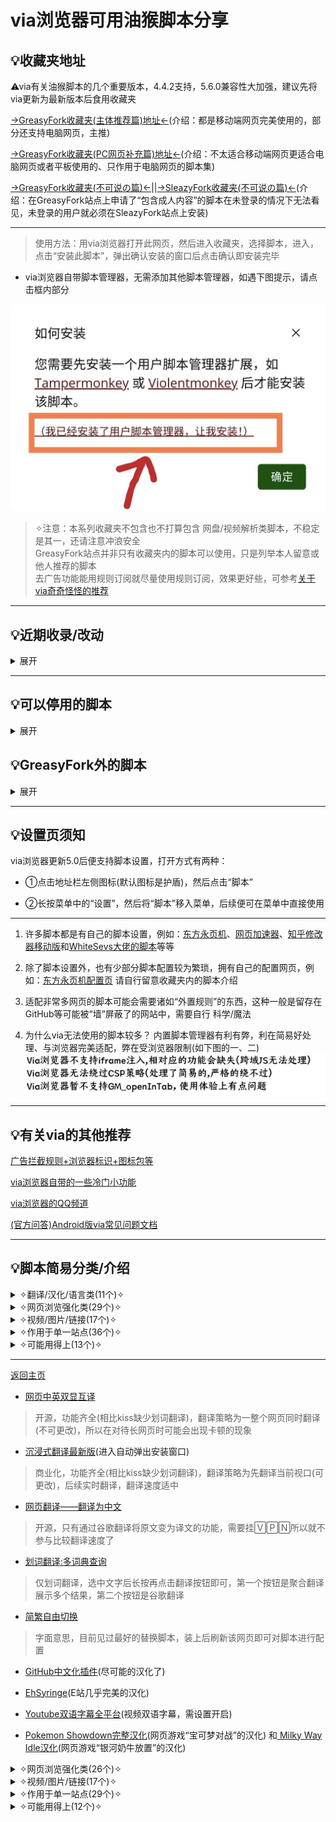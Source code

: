 # via浏览器可用油猴脚本分享

## 💡收藏夹地址
⚠via有关油猴脚本的几个重要版本，4.4.2支持，5.6.0兼容性大加强，建议先将via更新为最新版本后食用收藏夹

[→GreasyFork收藏夹(主体推荐篇)地址←](https://greasyfork.org/zh-CN/scripts?filter_locale=0&set=586537)(介绍：都是移动端网页完美使用的，部分还支持电脑网页，主推)

[→GreasyFork收藏夹(PC网页补充篇)地址←](https://greasyfork.org/zh-CN/scripts?filter_locale=0&set=590548)(介绍：不太适合移动端网页更适合电脑网页或者平板使用的、只作用于电脑网页的脚本集)

[→GreasyFork收藏夹(不可说の篇)←](https://greasyfork.org/zh-CN/scripts?filter_locale=0&set=590678)||[→SleazyFork收藏夹(不可说の篇)←](https://sleazyfork.org/zh-CN/scripts?filter_locale=0&set=590678)(介绍：在GreasyFork站点上申请了“包含成人内容”的脚本在未登录的情况下无法看见，未登录的用户就必须在SleazyFork站点上安装)

* **************

> 使用方法：用via浏览器打开此网页，然后进入收藏夹，选择脚本，进入，点击“安装此脚本”，弹出确认安装的窗口后点击确认即安装完毕

* via浏览器自带脚本管理器，无需添加其他脚本管理器，如遇下图提示，请点击框内部分

![点击框内部分!](img/1000021294.jpg)

> ✧注意：本系列收藏夹不包含也不打算包含 网盘/视频解析类脚本，不稳定是其一，还请注意冲浪安全 <br> GreasyFork站点并非只有收藏夹内的脚本可以使用，只是列举本人留意或他人推荐的脚本 <br> 去广告功能能用规则订阅就尽量使用规则订阅，效果更好些，可参考[关于via奇奇怪怪的推荐](messy-cont.md)

*****

## 💡近期收录/改动
<details>
  <summary> 展开 </summary>

- [主体推荐篇](https://greasyfork.org/zh-CN/scripts?filter_locale=0&set=586537)添加[跳转链接修复](https://greasyfork.org/zh-CN/scripts/395970)(替换掉“外链自动跳转”脚本，因为其对网站添加了自己的中间页)[4.27]

- [主体推荐篇](https://greasyfork.org/zh-CN/scripts?filter_locale=0&set=586537)添加[抖音优化](https://greasyfork.org/zh-CN/scripts/494643)(顺便移除了不太好用的“抖音网页版优化”)[5.14]

- [PC网页补充篇](https://greasyfork.org/zh-CN/scripts?filter_locale=0&set=590548)添加[视频网页全屏（改）](https://greasyfork.org/zh-CN/scripts/495077)(实测支持竖屏视频全屏，但脚本作者貌似不想处理移动端出现的问题)[5.16]

- [主体推荐篇](https://greasyfork.org/zh-CN/scripts?filter_locale=0&set=586537)添加[WebRTC禁用脚本](https://greasyfork.org/zh-CN/scripts/495166)(尝试禁止WebRTC泄露ip)[5.16]

- [主体推荐篇](https://greasyfork.org/zh-CN/scripts?filter_locale=0&set=586537)添加了[自动无缝翻页](https://greasyfork.org/zh-CN/scripts/419215)(脚本作者目前已主动兼容)、[字体渲染(自用脚本)](https://greasyfork.org/zh-CN/scripts/416688)和[全新の维基百科](https://greasyfork.org/zh-CN/scripts/495783)[5.23]

- [主体推荐篇](https://greasyfork.org/zh-CN/scripts?filter_locale=0&set=586537)添加[自动展开全文阅读更多](https://greasyfork.org/zh-CN/scripts/440400)(类似自动展开脚本，但这个兼容更多)[5.27]

- [PC网页补充篇](https://greasyfork.org/zh-CN/scripts?filter_locale=0&set=590548)添加[Linkify Plus Plus](https://greasyfork.org/zh-CN/scripts/4255)(悬停后让链接变为可点击的状态，在移动端相当于需要点击两次，最好还是用[让链接可点击](https://greasyfork.org/zh-CN/scripts/473068))[5.31]

- [PC网页补充篇](https://greasyfork.org/zh-CN/scripts?filter_locale=0&set=590548)添加[all-search全搜](https://greasyfork.org/zh-CN/scripts/397993)(快捷切换搜索引擎，但使用方式上有点不太适合移动端，如觉得膈应可换为[聚合搜索引擎切换导航[手机版][移动端]](https://greasyfork.org/zh-CN/scripts/462130) 或 [ 搜索引擎切换器2(侧栏版)](https://greasyfork.org/zh-CN/scripts/489235))[6.4]

- [主体推荐篇](https://greasyfork.org/zh-CN/scripts?filter_locale=0&set=586537)添加[北极小狐大佬](https://greasyfork.org/zh-CN/users/747162)的[Atcoder Better!](https://greasyfork.org/zh-CN/scripts/471106)、[AcWing Better!](https://greasyfork.org/zh-CN/scripts/464981)、[Codeforces Better!](https://greasyfork.org/zh-CN/scripts/465777)[6.5]

- [主体推荐篇](https://greasyfork.org/zh-CN/scripts?filter_locale=0&set=586537)添加[【移动端】bilibili优化](https://greasyfork.org/zh-CN/scripts/494644)(登录后拥有媲美APP的体验，顺便删除了有些功能失效的[哔哩哔哩超强防护](https://greasyfork.org/zh-CN/scripts/458276))[6.6]

- [主体推荐篇](https://greasyfork.org/zh-CN/scripts?filter_locale=0&set=586537)添加[YouTube视频&音乐&儿童广告拦截](https://greasyfork.org/zh-CN/scripts/480192)(顺便移除了失效的“YouTube去广告”脚本)[6.11]

- [主体推荐篇](https://greasyfork.org/zh-CN/scripts?filter_locale=0&set=586537)添加[帧率FPS显示](https://greasyfork.org/zh-CN/scripts/498194)[6.21]

- [主体推荐篇](https://greasyfork.org/zh-CN/scripts?filter_locale=0&set=586537)添加[HTTP重定向至HTTPS](https://greasyfork.org/zh-CN/scripts/495629)(顺便移除了不太好用的“HTTP重定向为HTTPS”)[6.29]

- [主体推荐篇](https://greasyfork.org/zh-CN/scripts?filter_locale=0&set=586537)添加[Github搜索净化](https://greasyfork.org/zh-CN/scripts/473912)(我来GitHub是来看开源项目学习的，不是来看反贼的)[6.29]

- [不可说の篇](https://sleazyfork.org/zh-CN/scripts?filter_locale=0&set=590678)添加[ComicRead](https://greasyfork.org/zh-CN/scripts/493257)[6.29]

- [主体推荐篇](https://greasyfork.org/zh-CN/scripts?filter_locale=0&set=586537)添加[网站综合去元素框架](https://greasyfork.org/zh-CN/scripts/498122)[6.29]

- [主体推荐篇](https://greasyfork.org/zh-CN/scripts?filter_locale=0&set=586537)添加[移动端微软Rewards每日任务脚本](https://greasyfork.org/zh-CN/scripts/480355)[6.29]

- [PC网页补充篇](https://greasyfork.org/zh-CN/scripts?filter_locale=0&set=590548)添加[Microsoft Bing Rewards每日任务脚本](https://greasyfork.org/zh-CN/scripts/477107)(和上面的脚本功能类似，只不过手机电脑网页有所不同)[6.29]


</details>

*****

## 💡可以停用的脚本
<details>
  <summary> 展开 </summary>

在via浏览器的持续更新下，不少脚本都有了可以替代的设置，如：

- [通用阅读器](https://greasyfork.org/zh-CN/scripts/377230)、[Circle阅读助手脚本版](https://greasyfork.org/zh-CN/scripts/440132)→长按菜单中的“设置”将“阅读模式”移入 或 点击地址栏左侧图标再点击“打开阅读模式”(5.4.0)

- [滚动条-新](https://greasyfork.org/zh-CN/scripts/465037)→5.4.0以后自带，5.6.0及以后的最好用

- [大声朗读-TTS辅助阅读](https://greasyfork.org/zh-CN/scripts/429810)→长按菜单中的“设置”将“朗读网页”移入(5.3.0)

- [MutliQRCode扫描页内二维码](https://greasyfork.org/zh-CN/scripts/467200)→长按任意图片，点击“扫描二维码”(5.2.0)

</details>

## 💡GreasyFork外的脚本

<details>

  <summary> 展开 </summary>

一些脚本不在收藏夹内，需要在此页面查看，如：

1.[可以把本地字体生成脚本的软件](https://lanzoup.com/i7DE10yex0qd)，密码：dmpap

2.[沉浸式翻译最新版](https://download.immersivetranslate.com/immersive-translate.user.js)(进入自动弹出安装窗口) 

3.[夸克书签导出](https://gitee.com/mulingLHY/shared_sources/raw/master/convertBookmark_Quark2Via.user.js)(进入自动弹出安装窗口) 

[→脚本作者演示该脚本的使用方法←](https://www.bilibili.com/video/BV1DM411R7vP/)

4.[媒体资源下载脚本](https://blog.luckly-mjw.cn/tool-show/media-source-extract/media-source-extract.user.js)和[m3u8下载器脚本](https://blog.luckly-mjw.cn/tool-show/m3u8-downloader/m3u8-downloader.user.js)配套使用(进入自动弹出安装窗口)
都装好后可以随便点入一个含视频的链接测试效果，对于普通的mp4格式视频可以直接使用，m3u8格式就只能看完后下载，下载后如果音频(m4a)和视频(mp4)是分离的，就只能用[专属视频播放器](http://blog.luckly-mjw.cn/tool-show/media-source-extract/player/player.html)来播放，然后合并下载

5.[DeepL翻译文件](https://doc.deeplx.net/deepl-translator/deepl-translator.user.js)(进入自动弹出安装窗口)
第一次进入会提示“会话已过期”，这是正常现象，刷新重进后即可正常使用(会显示“正在使用DeepL Pro” 代表正常运行)，至于未来会不会失效我也不知道
(注意此脚本不是翻译其他网页，而是在deepl网页上可以一直使用翻译，deepl的翻译挺好用的)

6.未检验的其他脚本站，如果想找可以自己试试

> [用户脚本聚合搜索Userscript](https://www.userscript.zone/)，但好像很久没更新来源了 <br> [开源用户脚本Openuserjs](https://openuserjs.org/)，类似greasyfork但不支持语言分区 <br> [GitHub中搜索脚本](https://github.com/search?q===UserScript==)，可以说基本没有中文 <br> [脚本猫列表ScriptCat](https://scriptcat.org/zh-CN/search)，有少量更新，但与greasyfork站点上有点重叠

</details>

*****

## 💡设置页须知

via浏览器更新5.0后便支持脚本设置，打开方式有两种：

* ①点击地址栏左侧图标(默认图标是护盾)，然后点击“脚本”

* ②长按菜单中的“设置”，然后将“脚本”移入菜单，后续便可在菜单中直接使用

* **************

1. 许多脚本都是有自己的脚本设置，例如：[东方永页机](https://greasyfork.org/zh-CN/scripts/438684)、[网页加速器](https://greasyfork.org/zh-CN/scripts/487625)、[知乎修改器移动版](https://greasyfork.org/zh-CN/scripts/488508)和[WhiteSevs大佬的脚本](https://greasyfork.org/zh-CN/users/521923-whitesevs)等等

2. 除了脚本设置外，也有少部分脚本配置较为繁琐，拥有自己的配置网页，例如：[东方永页机配置页](https://hoothin.github.io/UserScripts/Pagetual) 请自行留意收藏夹内的脚本介绍

3. 适配非常多网页的脚本可能会需要诸如“外置规则”的东西，这种一般是留存在GitHub等可能被“墙”屏蔽了的网站中，需要自行 科学/魔法

4. 为什么via无法使用的脚本较多？
内置脚本管理器有利有弊，利在简易好处理、与浏览器完美适配，弊在受浏览器限制(如下图的一、二)
![via的脚本兼容性问题](img/1000021296.png)

*****

## 💡有关via的其他推荐

[广告拦截规则+浏览器标识+图标包等](messy-cont.md)

[via浏览器自带的一些冷门小功能](via-help.md)

[via浏览器的QQ频道](https://pd.qq.com/s/142yif2dj)

[(官方问答)Android版via常见问题文档](https://viayoo.com/zh-cn/docs/via-for-android-faq.html)

*****

## 💡脚本简易分类/介绍

<details>

  <summary> ✧翻译/汉化/语言类(11个)✧ </summary>

- [简约翻译KISS Translator](https://greasyfork.org/zh-CN/scripts/472840)

> 开源，功能齐全，翻译策略默认为先翻译当前视口，后续实时翻译(可更改)，翻译速度快。缺点就是大多地方需要自己改，功能有点多可能不好找

- [网页中英双显互译](https://greasyfork.org/zh-CN/scripts/469073)

> 开源，功能齐全(相比kiss缺少划词翻译)，翻译策略为一整个网页同时翻译(不可更改)，所以在对待长网页时可能会出现卡顿的现象

- [沉浸式翻译最新版](https://download.immersivetranslate.com/immersive-translate.user.js)(进入自动弹出安装窗口)

> 商业化，功能齐全(相比kiss缺少划词翻译)，翻译策略为先翻译当前视口(可更改)，后续实时翻译，翻译速度适中

- [网页翻译——翻译为中文](https://greasyfork.org/zh-CN/scripts/424966)

> 开源，只有通过谷歌翻译将原文变为译文的功能，需要挂🅅🄿🄽所以就不参与比较翻译速度了

- [划词翻译:多词典查询](https://greasyfork.org/zh-CN/scripts/376313)

> 仅划词翻译，选中文字后长按再点击翻译按钮即可，第一个按钮是聚合翻译展示多个结果，第二个按钮是谷歌翻译

- [简繁自由切换](https://greasyfork.org/zh-CN/scripts/24300)

> 字面意思，目前见过最好的替换脚本，装上后刷新该网页即可对脚本进行配置

- [GitHub中文化插件](https://greasyfork.org/zh-CN/scripts/435208)(尽可能的汉化了)

- [EhSyringe](https://greasyfork.org/zh-CN/scripts/407833)(E站几乎完美的汉化)

- [Youtube双语字幕全平台](https://greasyfork.org/zh-CN/scripts/464879)(视频双语字幕，需设置开启)

- [Pokemon Showdown完整汉化](https://greasyfork.org/zh-CN/scripts/484270)(网页游戏“宝可梦对战”的汉化) 和[ Milky Way Idle汉化](https://greasyfork.org/zh-CN/scripts/490242)(网页游戏“银河奶牛放置”的汉化)

</details>

<details>

  <summary> ✧网页浏览强化类(29个)✧ </summary>

- [东方永页机](https://greasyfork.org/zh-CN/scripts/438684)(用通用规则给网页自动翻页，需使用外置规则，可以通过[东方永页机配置页](https://hoothin.github.io/UserScripts/Pagetual/)来更新外置规则和更改脚本设置) 或 [ 自动无缝翻页](https://greasyfork.org/zh-CN/scripts/419215)(用对应规则给脚本翻页，外置规则可在脚本菜单中更新)

- [复制限制解除(本地版)](https://greasyfork.org/zh-CN/scripts/487607) 和 [ 强制复制](https://greasyfork.org/zh-CN/scripts/458145)

- [外链自动重定向](https://greasyfork.org/zh-CN/scripts/462796) 或[ 跳转链接修复](https://greasyfork.org/zh-CN/scripts/395970)(跳过可能存在的中间页(如：知乎安全提醒)直达正确链接，前者匹配所有网页，后者只匹配对应网页，怕误伤用后者，网站小众用前者)

- [⭐网页瞬间加载/跳过进度条直接加载网页⭐](https://greasyfork.org/zh-CN/scripts/493851) 和[ 网页加速器](https://greasyfork.org/zh-CN/scripts/487625)(前者打开页面即开始预加载，后者悬停在链接上后才预加载，两者功能类似，加速打开网页，可在脚本菜单中查看加速次数)

- [手机浏览器触摸手势](https://greasyfork.org/zh-CN/scripts/375806)(手势齐全也支持自定义，缺点可能就是脚本持续活跃，占用和网络消耗大一些)

- [手机助手](https://greasyfork.org/zh-CN/scripts/471432)(脚本页介绍比较全，个人觉得总有用得上的)

- [自动展开](https://greasyfork.org/zh-CN/scripts/438656) 和[ 自动展开全文阅读更多](https://greasyfork.org/zh-CN/scripts/440400)(两个脚本都是将不完整的文章或网页完全展开，第二个目前适配网站更多)

- [骚扰拦截](https://greasyfork.org/zh-CN/scripts/440871)(去除对应站点的“登录”、“使用APP打开”和悬浮弹窗)

- [防止未经授权的自动复制](https://greasyfork.org/zh-CN/scripts/461625)(尽可能拦截某些站点频繁写入剪贴板的行为)

- [网页调试](https://greasyfork.org/zh-CN/scripts/475228)(类似电脑浏览器F12打开的控制台，可在脚本菜单中切换不同的调试工具)

- [搜索引擎去广告](https://greasyfork.org/zh-CN/scripts/437351) 和 [ 网站综合去元素框架](https://greasyfork.org/zh-CN/scripts/498122)(去广告脚本，前者专注于去除搜索引擎上的广告，后者用于其他常用网站，添加站点可在脚本反馈区询问)

- [聚合搜索引擎切换导航[手机版][移动端]](https://greasyfork.org/zh-CN/scripts/462130) 、 [ 搜索引擎切换器2(侧栏版)](https://greasyfork.org/zh-CN/scripts/489235) 和 [ all-search全搜](https://greasyfork.org/zh-CN/scripts/397993)(第一个显示在页面顶部，第二个显示在页面左侧，功能类似；最后一个移动端可以用但主要适合电脑网页)

- [【移动端】百度系优化](https://greasyfork.org/zh-CN/scripts/418349)(对百度系列的所有网站进行处理，功能丰富，可在脚本菜单自定义)

- [边缘下滑刷新•改](https://greasyfork.org/zh-CN/scripts/482126)

- [记录页面滚动](https://greasyfork.org/zh-CN/scripts/483745)(记录该网站上一次的位置，网页加载完毕后自动回到原位置，可惜不支持单独站点开关)

- [中英文之间加空白](https://greasyfork.org/zh-CN/scripts/470865)(在中文与英文/数字间穿插空格，让页面布局更符合直观感受)

- [滚动到顶/底](https://greasyfork.org/zh-CN/scripts/482125)(一个按钮满足直达网站顶部或底部)

- [黑白网页恢复彩色](https://greasyfork.org/zh-CN/scripts/455684)(不是不尊重，而是希望能有所选择)

- [强制缩放与桌面模式](https://greasyfork.org/zh-CN/scripts/450368)

- [字体渲染(自用脚本)](https://greasyfork.org/zh-CN/scripts/416688)(将字体渲染的更为清晰，可在脚本菜单中自定义) 或[ Mactype助手](https://greasyfork.org/zh-CN/scripts/436451)(将字体加粗、变清晰)

- [网页文字编辑](https://greasyfork.org/zh-CN/scripts/490902)(脚本菜单中更改网页的可编辑状态，在无法复制的网页效果更佳)

</details>

<details>

  <summary> ✧视频/图片/链接(17个)✧ </summary>

- [俺的手机视频脚本](https://greasyfork.org/zh-CN/scripts/456542)(专门用于视频功能的脚本，和“手机浏览器触摸手势”、“触摸屏视频优化”一起使用时注意手势冲突问题)

- [触摸屏视频优化](https://greasyfork.org/zh-CN/scripts/405897)(类似上一个脚本，侧重不同)

- [视频网页全屏（改）](https://greasyfork.org/zh-CN/scripts/495077)

- [在线看图工具Picviewer CE+](https://greasyfork.org/zh-CN/scripts/24204)(点开图片后支持图片翻转、旋转、缩放、弹出大图、批量保存)

- [图片全载-FancyboxV5](https://greasyfork.org/zh-CN/scripts/463305)(主要用于方便看漫画、下载打包图片)

- [ComicRead](https://greasyfork.org/zh-CN/scripts/493257)

- [链接助手](https://greasyfork.org/zh-CN/scripts/464541)(强制新标签页打开链接，让符合条件的链接文本变为超链接)

- [链接地址洗白白](https://greasyfork.org/zh-CN/scripts/373270)(将链接缩短为最小可用状态、复制链接、带标题的复制链接……)

- [让链接可点击](https://greasyfork.org/zh-CN/scripts/473068) 和[ Linkify Plus Plus](https://greasyfork.org/zh-CN/scripts/4255)(前者直接把所有链接变为可点击，后者只把悬停过的链接变为可点击，各有优劣)

- [网盘链接识别](https://greasyfork.org/zh-CN/scripts/445489)(识别出网页中存在相应网盘的链接时，出现提醒，几乎支持所有常用网盘)

- [网盘自动填写访问码via](https://greasyfork.org/zh-CN/scripts/493360)

- [链接管理](https://greasyfork.org/zh-CN/scripts/443670)(让指定站点重定向到正确的链接，支持部分直达中文站点)

- [地址精简](https://greasyfork.org/zh-CN/scripts/429294)(去除适配站点链接中的冗余部分，缩短链接)

- [新标签页打开链接](https://greasyfork.org/zh-CN/scripts/429714)(强制让链接以新标签形式打开)

- [在当前标签页中打开链接](https://greasyfork.org/zh-CN/scripts/461352)(与上一个脚本相反，强制让链接在当前标签打开链接)

- [图片样式屏蔽器](https://greasyfork.org/zh-CN/scripts/487681)(默认无效果，需在脚本菜单中启用，相比“无图模式”，脚本多屏蔽了图片的样式)

- [FloatingPlayer悬浮窗播放器](https://greasyfork.org/zh-CN/scripts/449323)(网页上的悬浮窗视频，但不支持双指缩放、关闭视频、退回网页，个人觉得不太好使)

- [via浏览器本地密码填充](https://greasyfork.org/zh-CN/scripts/476252)

</details>

<details>

  <summary> ✧作用于单一站点(36个)✧ </summary>

- [蓝奏云重定向+记住密码](https://greasyfork.org/zh-CN/scripts/488847) 或 [ 蓝奏云自动点击下载](https://greasyfork.org/zh-CN/scripts/489281)(脚本功能开始冲突了，主推前者更适合via)

- [123盘自动填写提取码](https://greasyfork.org/zh-CN/scripts/489660) 和 [ 隐藏123云盘广告并调整下载按钮位置](https://greasyfork.org/zh-CN/scripts/489267)(合用基本上就是完美体验了)

- [知乎修改器移动版](https://greasyfork.org/zh-CN/scripts/488508) 或 [ 知乎直接看](https://greasyfork.org/zh-CN/scripts/457609)(脚本有兼容问题，主推前者功能更丰富)

- [【移动端】微博优化](https://greasyfork.org/zh-CN/scripts/480094)

- [简书优化](https://greasyfork.org/zh-CN/scripts/485483)

- [CSDN优化](https://greasyfork.org/zh-CN/scripts/406136) 和 [ CSDN超强防护](https://greasyfork.org/zh-CN/scripts/458601)

- [GreasyFork优化](https://greasyfork.org/zh-CN/scripts/475722) 和 [ 大人的Greasyfork](https://greasyfork.org/zh-CN/scripts/23840)

- [移动百度优化](https://greasyfork.org/zh-CN/scripts/436841)(只在百度引擎里加了一个搜索框，避免因为UA没有搜索框的尴尬)

- [手机百度搜索净化](https://greasyfork.org/zh-CN/scripts/467204) 和 [ 禁止百度搜索自动播放视频和禁止粘贴板口令](https://greasyfork.org/zh-CN/scripts/470469)

- [【移动端】bilibili优化](https://greasyfork.org/zh-CN/scripts/494644) 、[bilibili移动端](https://greasyfork.org/zh-CN/scripts/490548) 和 [ bilibili移动端Lite](https://greasyfork.org/zh-CN/scripts/468246) 和(第一个是优化移动端网页的所有问题，功能多；第二个是将电脑端网页变为适配移动端网页的样式；第三个与第二个配套，是适用移动端网页，功能少点)

- [抖音优化](https://greasyfork.org/zh-CN/scripts/494643)

- [【移动端】小红书优化](https://greasyfork.org/zh-CN/scripts/483960)

- [手机网页版IT之家去除广告和干扰](https://greasyfork.org/zh-CN/scripts/396190)

- [💡WebPreview-信息直达](https://greasyfork.org/zh-CN/scripts/462463)(给Bing和Google搜索引擎添加一个按钮用于预览网页内容)

- [Xbox CLoud Gaming 优化整合](https://greasyfork.org/zh-CN/scripts/455741)(云游戏在线玩)

- [MT论坛](https://greasyfork.org/zh-CN/scripts/401359)

- [移动端微软Rewards每日任务脚本](https://greasyfork.org/zh-CN/scripts/480355) 和 [ Microsoft Bing Rewards每日任务脚本](https://greasyfork.org/zh-CN/scripts/477107)(前者适用移动网页，后者适用电脑网页，相关注意事项可询问脚本作者)

- [V2Next-Mobile](https://greasyfork.org/zh-CN/scripts/485356) 和 [ V2Next](https://greasyfork.org/zh-CN/scripts/458024)(V2EX论坛(或称V站)优化脚本，前者适用移动网页，后者适用电脑网页，相关注意事项可询问脚本作者)

- [Pixiv增强](https://greasyfork.org/zh-CN/scripts/34153)

- [Github搜索净化](https://greasyfork.org/zh-CN/scripts/473912)

- [YouTube视频&音乐&儿童广告拦截](https://greasyfork.org/zh-CN/scripts/480192)

- [ColaManga浏览增强](https://greasyfork.org/zh-CN/scripts/488622)

- [DeepL翻译文件](https://doc.deeplx.net/deepl-translator/deepl-translator.user.js)(让你在deepl的网页上成为deepl pro，即可以无限制翻译)

- [全新の维基百科](https://greasyfork.org/zh-CN/scripts/495783)(更改维基百科的样式，让其看上去更舒服)

- [水木社区web转APP](https://greasyfork.org/zh-CN/scripts/466317)(将网页端水木社区搞成适配手机网页的形态)

- [Atcoder Better!](https://greasyfork.org/zh-CN/scripts/471106)

- [AcWing Better!](https://greasyfork.org/zh-CN/scripts/464981)

- [Codeforces Better!](https://greasyfork.org/zh-CN/scripts/465777)

</details>

<details>

  <summary> ✧可能用得上(13个)✧ </summary>

- [护眼模式](https://greasyfork.org/zh-CN/scripts/426377) 和 [ 🌙 高级定制网页护眼模式🌙](https://greasyfork.org/zh-CN/scripts/485513)

- [HTTP重定向至HTTPS](https://greasyfork.org/zh-CN/scripts/495629)(可以用此尝试避免一些HTTP协议导致的DNS污染，不过可能治标不治本)

- [仿via资源嗅探](https://greasyfork.org/zh-CN/scripts/471390)(模仿via自带的资源嗅探，在脚本菜单中显示嗅探到的音频、视频)

- [WebRTC禁用脚本](https://greasyfork.org/zh-CN/scripts/495166)(尝试禁止WebRTC泄露ip)

- [浏览器背景](https://greasyfork.org/zh-CN/scripts/493937)(将浏览器的背景变成某只笨蛋~，可以按注释自行更换图片)

- [Userscript+--](https://greasyfork.org/zh-CN/scripts/409727)(在脚本菜单中显示当前站点的可能适用的脚本数，点击可以跳转到GreasyFork里搜索)

- [网页看板娘](https://greasyfork.org/zh-CN/scripts/483088)(在浏览器窗口上养一只赛博老婆)

- [自动滚动：双击切换滚动状态](https://greasyfork.org/zh-CN/scripts/492138)(适合看小说的时候用用)

- [保持屏幕常亮：唤醒锁定](https://greasyfork.org/zh-CN/scripts/494378)

- [自动滚动配置](https://greasyfork.org/zh-CN/scripts/487297)(在页面上添加一个可以配置自动滚动的设置)

- [点击波纹特效](https://greasyfork.org/zh-CN/scripts/482952)(更直观的触屏点击效果，可在脚本菜单自定义)

- [帧率FPS显示](https://greasyfork.org/zh-CN/scripts/498194)

</details>

*****

[返回主页](README.md)
- [网页中英双显互译](https://greasyfork.org/zh-CN/scripts/469073)

> 开源，功能齐全(相比kiss缺少划词翻译)，翻译策略为一整个网页同时翻译(不可更改)，所以在对待长网页时可能会出现卡顿的现象

- [沉浸式翻译最新版](https://download.immersivetranslate.com/immersive-translate.user.js)(进入自动弹出安装窗口)

> 商业化，功能齐全(相比kiss缺少划词翻译)，翻译策略为先翻译当前视口(可更改)，后续实时翻译，翻译速度适中

- [网页翻译——翻译为中文](https://greasyfork.org/zh-CN/scripts/424966)

> 开源，只有通过谷歌翻译将原文变为译文的功能，需要挂🅅🄿🄽所以就不参与比较翻译速度了

- [划词翻译:多词典查询](https://greasyfork.org/zh-CN/scripts/376313)

> 仅划词翻译，选中文字后长按再点击翻译按钮即可，第一个按钮是聚合翻译展示多个结果，第二个按钮是谷歌翻译

- [简繁自由切换](https://greasyfork.org/zh-CN/scripts/24300)

> 字面意思，目前见过最好的替换脚本，装上后刷新该网页即可对脚本进行配置

- [GitHub中文化插件](https://greasyfork.org/zh-CN/scripts/435208)(尽可能的汉化了)

- [EhSyringe](https://greasyfork.org/zh-CN/scripts/407833)(E站几乎完美的汉化)

- [Youtube双语字幕全平台](https://greasyfork.org/zh-CN/scripts/464879)(视频双语字幕，需设置开启)

- [Pokemon Showdown完整汉化](https://greasyfork.org/zh-CN/scripts/484270)(网页游戏“宝可梦对战”的汉化) 和[ Milky Way Idle汉化](https://greasyfork.org/zh-CN/scripts/490242)(网页游戏“银河奶牛放置”的汉化)

</details>

<details>
  <summary> ✧网页浏览强化类(26个)✧ </summary>

- [东方永页机](https://greasyfork.org/zh-CN/scripts/438684)(用通用规则给网页自动翻页，需使用外置规则，可以通过[东方永页机配置页](https://hoothin.github.io/UserScripts/Pagetual/)来更新外置规则和更改脚本设置) 或 [ 自动无缝翻页](https://greasyfork.org/zh-CN/scripts/419215)(用对应规则给脚本翻页，外置规则可在脚本菜单中更新)

- [复制限制解除(本地版)](https://greasyfork.org/zh-CN/scripts/487607) 和 [ 强制复制](https://greasyfork.org/zh-CN/scripts/458145)

- [外链自动重定向](https://greasyfork.org/zh-CN/scripts/462796) 或[ 跳转链接修复](https://greasyfork.org/zh-CN/scripts/395970)(跳过可能存在的中间页(如：知乎安全提醒)直达正确链接，前者匹配所有网页，后者只匹配对应网页，怕误伤用后者，网站小众用前者)

- [⭐网页瞬间加载/跳过进度条直接加载网页⭐](https://greasyfork.org/zh-CN/scripts/493851) 和[ 网页加速器](https://greasyfork.org/zh-CN/scripts/487625)(前者打开页面即开始预加载，后者悬停在链接上后才预加载，两者功能类似，加速打开网页，可在脚本菜单中查看加速次数)

- [手机浏览器触摸手势](https://greasyfork.org/zh-CN/scripts/375806)(手势齐全也支持自定义，缺点可能就是脚本持续活跃，占用和网络消耗大一些)

- [手机助手](https://greasyfork.org/zh-CN/scripts/471432)(脚本页介绍比较全，个人觉得总有用得上的)

- [自动展开](https://greasyfork.org/zh-CN/scripts/438656) 和[ 自动展开全文阅读更多](https://greasyfork.org/zh-CN/scripts/440400)(两个脚本都是将不完整的文章或网页完全展开，第二个目前适配网站更多)

- [骚扰拦截](https://greasyfork.org/zh-CN/scripts/440871)(去除对应站点的“登录”、“使用APP打开”和悬浮弹窗)

- [防止未经授权的自动复制](https://greasyfork.org/zh-CN/scripts/461625)(尽可能拦截某些站点频繁写入剪贴板的行为)

- [网页调试](https://greasyfork.org/zh-CN/scripts/475228)(类似电脑浏览器F12打开的控制台，可在脚本菜单中切换不同的调试工具)

- [搜索引擎去广告](https://greasyfork.org/zh-CN/scripts/437351)

- [聚合搜索引擎切换导航[手机版][移动端]](https://greasyfork.org/zh-CN/scripts/462130) 和 [ 搜索引擎切换器2(侧栏版)](https://greasyfork.org/zh-CN/scripts/489235)(前一个显示在页面顶部，后一个显示在页面左侧，功能类似)

- [【移动端】百度系优化](https://greasyfork.org/zh-CN/scripts/418349)(对百度系列的所有网站进行处理，功能丰富，可在脚本菜单自定义)

- [边缘下滑刷新•改](https://greasyfork.org/zh-CN/scripts/482126)

- [记录页面滚动](https://greasyfork.org/zh-CN/scripts/483745)(记录该网站上一次的位置，网页加载完毕后自动回到原位置，可惜不支持单独站点开关)

- [中英文之间加空白](https://greasyfork.org/zh-CN/scripts/470865)(在中文与英文/数字间穿插空格，让页面布局更符合直观感受)

- [滚动到顶/底](https://greasyfork.org/zh-CN/scripts/482125)(一个按钮满足直达网站顶部或底部)

- [黑白网页恢复彩色](https://greasyfork.org/zh-CN/scripts/455684)(不是不尊重，而是希望能有所选择)

- [强制缩放与桌面模式](https://greasyfork.org/zh-CN/scripts/450368)

- [字体渲染(自用脚本)](https://greasyfork.org/zh-CN/scripts/416688)(将字体渲染的更为清晰，可在脚本菜单中自定义) 或[ Mactype助手](https://greasyfork.org/zh-CN/scripts/436451)(将字体加粗、变清晰)

- [网页文字编辑](https://greasyfork.org/zh-CN/scripts/490902)(脚本菜单中更改网页的可编辑状态，在无法复制的网页效果更佳)

</details>

<details>
  <summary> ✧视频/图片/链接(17个)✧ </summary>

- [俺的手机视频脚本](https://greasyfork.org/zh-CN/scripts/456542)(专门用于视频功能的脚本，和“手机浏览器触摸手势”、“触摸屏视频优化”一起使用时注意手势冲突问题)

- [触摸屏视频优化](https://greasyfork.org/zh-CN/scripts/405897)(类似上一个脚本，侧重不同)

- [视频网页全屏（改）](https://greasyfork.org/zh-CN/scripts/495077)

- [在线看图工具Picviewer CE+](https://greasyfork.org/zh-CN/scripts/24204)(点开图片后支持图片翻转、旋转、缩放、弹出大图、批量保存)

- [图片全载-FancyboxV5](https://greasyfork.org/zh-CN/scripts/463305)(主要用于方便看漫画、下载打包图片)

- [链接助手](https://greasyfork.org/zh-CN/scripts/464541)(强制新标签页打开链接，让符合条件的链接文本变为超链接)

- [链接地址洗白白](https://greasyfork.org/zh-CN/scripts/373270)(轻轻一点，将链接缩短为最小可用状态~)

- [让链接可点击](https://greasyfork.org/zh-CN/scripts/473068) 和[ Linkify Plus Plus](https://greasyfork.org/zh-CN/scripts/4255)(前者直接把所有链接变为可点击，后者只把悬停过的链接变为可点击，各有优劣)

- [网盘链接识别](https://greasyfork.org/zh-CN/scripts/445489)(识别出网页中存在相应网盘的链接时，出现提醒，几乎支持所有常用网盘)

- [网盘自动填写访问码via](https://greasyfork.org/zh-CN/scripts/493360)

- [链接管理](https://greasyfork.org/zh-CN/scripts/443670)(让指定站点重定向到正确的链接，支持部分直达中文站点)

- [地址精简](https://greasyfork.org/zh-CN/scripts/429294)(去除适配站点链接中的冗余部分，缩短链接)

- [新标签页打开链接](https://greasyfork.org/zh-CN/scripts/429714)(强制让链接以新标签形式打开)

- [在当前标签页中打开链接](https://greasyfork.org/zh-CN/scripts/461352)(与上一个脚本相反，强制让链接在当前标签打开链接)

- [图片样式屏蔽器](https://greasyfork.org/zh-CN/scripts/487681)(默认无效果，需在脚本菜单中启用，相比“无图模式”，脚本多屏蔽了图片的样式)

- [FloatingPlayer悬浮窗播放器](https://greasyfork.org/zh-CN/scripts/449323)(网页上的悬浮窗视频，但不支持双指缩放、关闭视频、退回网页，个人觉得不太好使)

- [via浏览器本地密码填充](https://greasyfork.org/zh-CN/scripts/476252)

</details>


<details>
  <summary> ✧作用于单一站点(29个)✧ </summary>

- [蓝奏云重定向+记住密码](https://greasyfork.org/zh-CN/scripts/488847) 或 [ 蓝奏云自动点击下载](https://greasyfork.org/zh-CN/scripts/489281)(脚本功能开始冲突了，主推前者更适合via)

- [123盘自动填写提取码](https://greasyfork.org/zh-CN/scripts/489660) 和 [ 隐藏123云盘广告并调整下载按钮位置](https://greasyfork.org/zh-CN/scripts/489267)(合用基本上就是完美体验了)

- [知乎修改器移动版](https://greasyfork.org/zh-CN/scripts/488508) 或 [ 知乎直接看](https://greasyfork.org/zh-CN/scripts/457609)(脚本有兼容问题，主推前者功能更丰富)

- [【移动端】微博优化](https://greasyfork.org/zh-CN/scripts/480094)

- [简书优化](https://greasyfork.org/zh-CN/scripts/485483)

- [CSDN优化](https://greasyfork.org/zh-CN/scripts/406136) 和 [ CSDN超强防护](https://greasyfork.org/zh-CN/scripts/458601)

- [GreasyFork优化](https://greasyfork.org/zh-CN/scripts/475722) 和 [ 大人的Greasyfork](https://greasyfork.org/zh-CN/scripts/23840)

- [移动百度优化](https://greasyfork.org/zh-CN/scripts/436841)(只在百度引擎里加了一个搜索框，避免因为UA没有搜索框的尴尬)

- [手机百度搜索净化](https://greasyfork.org/zh-CN/scripts/467204) 和 [ 禁止百度搜索自动播放视频和禁止粘贴板口令](https://greasyfork.org/zh-CN/scripts/470469)

- [bilibili移动端](https://greasyfork.org/zh-CN/scripts/490548) 、 [ bilibili移动端Lite](https://greasyfork.org/zh-CN/scripts/468246) 和[ 哔哩哔哩超强防护](https://greasyfork.org/zh-CN/scripts/458276)(第一个是将电脑端网页变为适配移动端网页的样式，第二个是适用移动端网页且配套第一个，第三个是只更改移动端网页)

- [抖音优化](https://greasyfork.org/zh-CN/scripts/494643)

- [【移动端】小红书优化](https://greasyfork.org/zh-CN/scripts/483960)

- [手机网页版IT之家去除广告和干扰](https://greasyfork.org/zh-CN/scripts/396190)

- [💡WebPreview-信息直达](https://greasyfork.org/zh-CN/scripts/462463)(给Bing和Google搜索引擎添加一个按钮用于预览网页内容)

- [Xbox CLoud Gaming 优化整合](https://greasyfork.org/zh-CN/scripts/455741)(云游戏在线玩)

- [MT论坛](https://greasyfork.org/zh-CN/scripts/401359)

- [V2Next-Mobile](https://greasyfork.org/zh-CN/scripts/485356)

- [Pixiv增强](https://greasyfork.org/zh-CN/scripts/34153)

- [YouTube去广告](https://greasyfork.org/zh-CN/scripts/459541)

- [ColaManga浏览增强](https://greasyfork.org/zh-CN/scripts/488622)

- [DeepL翻译文件](https://doc.deeplx.net/deepl-translator/deepl-translator.user.js)(让你在deepl的网页上成为deepl pro，即可以无限制翻译)

- [全新の维基百科](https://greasyfork.org/zh-CN/scripts/495783)(更改维基百科的样式，让其看上去更舒服)

- [水木社区web转APP](https://greasyfork.org/zh-CN/scripts/466317)(将网页端水木社区搞成适配手机网页的形态)

</details>

<details>
  <summary> ✧可能用得上(12个)✧ </summary>

- [护眼模式](https://greasyfork.org/zh-CN/scripts/426377) 和 [ 🌙 高级定制网页护眼模式🌙](https://greasyfork.org/zh-CN/scripts/485513)

- [HTTP重定向为HTTPS](https://greasyfork.org/zh-CN/scripts/493402)

- [仿via资源嗅探](https://greasyfork.org/zh-CN/scripts/471390)(模仿via自带的资源嗅探，在脚本菜单中显示嗅探到的音频、视频)

- [WebRTC禁用脚本](https://greasyfork.org/zh-CN/scripts/495166)(尝试禁止WebRTC泄露ip)

- [浏览器背景](https://greasyfork.org/zh-CN/scripts/493937)

- [Userscript+--](https://greasyfork.org/zh-CN/scripts/409727)(在脚本菜单中显示当前站点的可能适用的脚本数，点击可以跳转到GreasyFork里搜索)

- [网页看板娘](https://greasyfork.org/zh-CN/scripts/483088)(养赛博老婆)

- [自动滚动：双击切换滚动状态](https://greasyfork.org/zh-CN/scripts/492138)(适合看小说的时候用用)

- [保持屏幕常亮：唤醒锁定](https://greasyfork.org/zh-CN/scripts/494378)

- [自动滚动配置](https://greasyfork.org/zh-CN/scripts/487297)(在页面上添加一个可以配置自动滚动的设置)

- [点击波纹特效](https://greasyfork.org/zh-CN/scripts/482952)(更直观的触屏点击效果，可在脚本菜单自定义)

</details>



